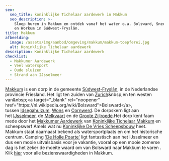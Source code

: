 ```yaml
---
seo:
  seo_title: koninklijke Tichelaar aardewerk in Makkum
  seo_description: >-
    Sloep huren in Makkum en ontdek vanaf het water o.a. Bolsward, Sneek, IJlst
    en Workum in Súdwest-Fryslân.
title: Makkum
afbeelding:
  image: /assets/img/aanbod/omgeving/makkum/makkum-toepferei.jpg
  alt: Koninklijke Tichelaar aardewerk
description: Koninklijke Tichelaar aardewerk
checklist:
  - Makkumer Aardewerk
  - Veel watersport
  - Oude sluizen
  - Strand aan IJsselmeer
---
```


<a target="_blank" rel="noopener" href="https://nl.wikipedia.org/wiki/Makkum_(dorp)">Makkum</a>&nbsp;is een dorp in de gemeente&nbsp;<a target="_blank" rel="noopener" href="https://nl.wikipedia.org/wiki/S%C3%BAdwest-Frysl%C3%A2n">S&uacute;dwest-Frysl&acirc;n</a>, in de Nederlandse provincie Friesland. Het ligt ten zuiden van&nbsp;[Zurich](https://nl.wikipedia.org/wiki/Zurich_&#40;Nederland&#41;)&nbsp;en ten westen van&nbsp;<a target="_blank" rel="noopener" href="https://nl.wikipedia.org/wiki/Bolsward">Bolsward</a>, tussen&nbsp;<a target="_blank" rel="noopener" href="https://nl.wikipedia.org/wiki/Idsegahuizum">Idsegahuizum</a>,&nbsp;<a target="_blank" rel="noopener" href="https://nl.wikipedia.org/wiki/Wons">Wons</a>&nbsp;en&nbsp;<a target="_blank" rel="noopener" href="https://nl.wikipedia.org/wiki/Cornwerd">Cornwerd</a>. De dorpskern ligt aan het&nbsp;<a target="_blank" rel="noopener" href="https://nl.wikipedia.org/wiki/IJsselmeer">IJsselmeer</a>, de&nbsp;<a target="_blank" rel="noopener" href="https://nl.wikipedia.org/w/index.php?title=Melkvaart&amp;action=edit&amp;redlink=1">Melkvaart</a>&nbsp;en de&nbsp;<a target="_blank" rel="noopener" href="https://nl.wikipedia.org/w/index.php?title=Groote_Zijlroede&amp;action=edit&amp;redlink=1">Groote Zijlroede</a>.Het dorp kent faam mede door het&nbsp;<a target="_blank" rel="noopener" href="https://nl.wikipedia.org/wiki/Koninklijke_Tichelaar_Makkum">Makkumer Aardewerk</a>&nbsp;van&nbsp;<a target="_blank" rel="noopener" href="https://nl.wikipedia.org/wiki/Koninklijke_Tichelaar_Makkum">Koninklijke Tichelaar Makkum</a>&nbsp;en scheepswerf Amels wat nu&nbsp;<a target="_blank" rel="noopener" href="https://nl.wikipedia.org/wiki/Koninklijke_De_Vries_Scheepsbouw">Koninklijke De Vries Scheepsbouw</a>&nbsp;heet. Makkum staat daarnaast bekend als watersportplaats en om het historische centrum. Camping <a target="_blank" rel="noopener" href="https://www.hollepoarte.nl/nl/">'De Holle Poarte'</a> ligt fantastisch aan het IJsselmeer en dus een mooie uitvalsbasis voor je vakantie, vooral op een mooie zomerse dag is het zeker de moeite waard om van Bolsward naar Makkum te varen . Klik&nbsp;<a target="_blank" rel="noopener" href="https://nl.wikipedia.org/wiki/Lijst_van_rijksmonumenten_in_Makkum">hier</a> voor alle bezienswaardigheden in Makkum.

&nbsp;
